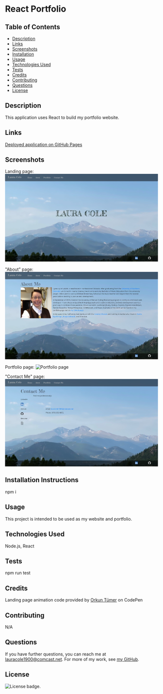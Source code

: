 # React Portfolio

## Table of Contents

* [Description](#description)
* [Links](#links)
* [Screenshots](#screenshots)
* [Installation](#installation)
* [Usage](#usage)
* [Technologies Used](#technologies)
* [Tests](#tests)
* [Credits](#credits)
* [Contributing](#contributing)
* [Questions](#questions)
* [License](#license)

## Description

This application uses React to build my portfolio website.

## Links

[Deployed application on GitHub Pages](https://lauracole1900.github.io/react-portfolio/)

## Screenshots

Landing page:
![Landing page](assets/rp-landing-page-screenshot.png)

"About" page:
![About page](assets/rp-about-page-screenshot.png)

Portfolio page:
![Portfolio page](assets/rp-portfolio-page-screenshot.png)

"Contact Me" page:
![Contact Me page](assets/rp-contact-page-screenshot.png)

## Installation Instructions

npm i

## Usage

This project is intended to be used as my website and portfolio.

## Technologies Used

Node.js, React

## Tests

npm run test

## Credits

Landing page animation code provided by [Orkun Tümer](https://codepen.io/tumerorkun) on CodePen

## Contributing

N/A

## Questions

If you have further questions, you can reach me at lauracole1900@comcast.net. For more of my work, see [my GitHub](https://github.com/LauraCole1900).

## License

![License badge](https://img.shields.io/badge/license-MIT-brightgreen).
